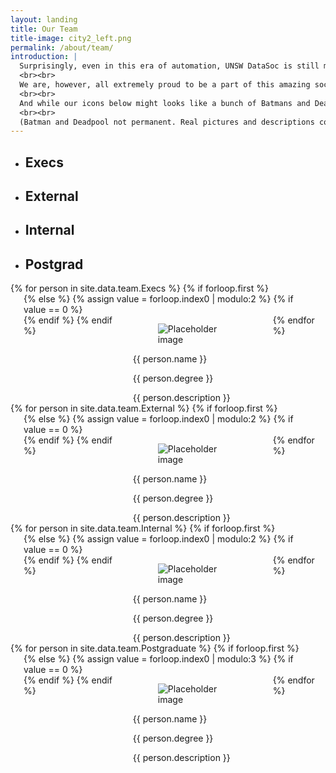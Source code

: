 ```yaml
---
layout: landing
title: Our Team
title-image: city2_left.png
permalink: /about/team/
introduction: |
  Surprisingly, even in this era of automation, UNSW DataSoc is still managed by a team of longwithstanding, soon-to-be-obsolete humans.
  <br><br>
  We are, however, all extremely proud to be a part of this amazing society to help other students develop skills and knowledge in data science and artificial intelligence.
  <br><br>
  And while our icons below might looks like a bunch of Batmans and Deadpools, we are actually real people and we're always up for a chat!
  <br><br>
  (Batman and Deadpool not permanent. Real pictures and descriptions coming!)
---
```


<div class="hero-body">
	<div class="tabs is-boxed is-centered main-menu is-large" id="nav">
		<ul>
			<li data-target="pane-1" id="1" class="is-active">
				<a><h2 class="title is-3">Execs</h2></a>
			</li>
			<li data-target="pane-2" id="2">
				<a><h2 class="title is-3">External</h2></a>
			</li>
			<li data-target="pane-3" id="3">
				<a><h2 class="title is-3">Internal</h2></a>
			</li>
			<li data-target="pane-4" id="4">
				<a><h2 class="title is-3">Postgrad</h2></a>
			</li>
		</ul>
	</div>
	<div class="tab-content">
		<div class="tab-pane is-active" id="pane-1">
			<div class="content">
				<div class="content-wrapper">
					{% for person in site.data.team.Execs %}
					{% if forloop.first %}
					<div class="columns">
						<div class="column is-3"></div>
					{% else %}
						{% assign value = forloop.index0 | modulo:2 %}
						{% if value == 0 %}
						<div class="column is-3"></div>
					</div>
					<div class="columns">
						<div class="column is-3"></div>
						{% endif %}
					{% endif %}
						<div class="column is-3">
							<div class="card">
								<div class="card-image">
								  <figure>
									<img src="{{ person.image }}" alt="Placeholder image">
								  </figure>
								</div>
								<div class="card-content">
								  <div class="media">
									<div class="media-content">
									  <p class="title is-4">{{ person.name }}</p>
									  <p class="subtitle is-6">{{ person.degree }}</p>
									</div>
								  </div>
								  <div class="content">
									{{ person.description }}
								  </div>
								</div>
							  </div>
						</div>
					{% endfor %}
					</div>
				</div>
			</div>
		</div>
		<div class="tab-pane" id="pane-2">
			<div class="content">
				<div class="content-wrapper">
					{% for person in site.data.team.External %}
					{% if forloop.first %}
					<div class="columns">
						<div class="column is-3"></div>
					{% else %}
						{% assign value = forloop.index0 | modulo:2 %}
						{% if value == 0 %}
						<div class="column is-3"></div>
					</div>
					<div class="columns">
						<div class="column is-3"></div>
						{% endif %}
					{% endif %}
						<div class="column is-3">
							<div class="card">
								<div class="card-image">
								  <figure>
									<img src="{{ person.image }}" alt="Placeholder image">
								  </figure>
								</div>
								<div class="card-content">
								  <div class="media">
									<div class="media-content">
									  <p class="title is-4">{{ person.name }}</p>
									  <p class="subtitle is-6">{{ person.degree }}</p>
									</div>
								  </div>
								  <div class="content">
									{{ person.description }}
								  </div>
								</div>
							  </div>
						</div>
					{% endfor %}
					</div>
				</div>
			</div>
		</div>
		<div class="tab-pane" id="pane-3">
			<div class="content">
				<div class="content-wrapper">
					{% for person in site.data.team.Internal %}
					{% if forloop.first %}
					<div class="columns">
						<div class="column is-3"></div>
					{% else %}
						{% assign value = forloop.index0 | modulo:2 %}
						{% if value == 0 %}
						<div class="column is-3"></div>
					</div>
					<div class="columns">
						<div class="column is-3"></div>
						{% endif %}
					{% endif %}
						<div class="column is-3">
							<div class="card">
								<div class="card-image">
								  <figure>
									<img src="{{ person.image }}" alt="Placeholder image">
								  </figure>
								</div>
								<div class="card-content">
								  <div class="media">
									<div class="media-content">
									  <p class="title is-4">{{ person.name }}</p>
									  <p class="subtitle is-6">{{ person.degree }}</p>
									</div>
								  </div>
								  <div class="content">
									{{ person.description }}
								  </div>
								</div>
							  </div>
						</div>
					{% endfor %}
					</div>
				</div>
			</div>
		</div>
		<div class="tab-pane" id="pane-4">
			<div class="content">
				<div class="content-wrapper">
					{% for person in site.data.team.Postgraduate %}
					{% if forloop.first %}
					<div class="columns">
						<div class="column is-4"></div>
					{% else %}
						{% assign value = forloop.index0 | modulo:3 %}
						{% if value == 0 %}
						<div class="column is-4"></div>
					</div>
					<div class="columns">
						<div class="column is-4"></div>
						{% endif %}
					{% endif %}
						<div class="column is-4">
							<div class="card">
								<div class="card-image">
								  <figure>
									<img src="{{ person.image }}" alt="Placeholder image">
								  </figure>
								</div>
								<div class="card-content">
								  <div class="media">
									<div class="media-content">
									  <p class="title is-4">{{ person.name }}</p>
									  <p class="subtitle is-6">{{ person.degree }}</p>
									</div>
								  </div>
								  <div class="content">
									{{ person.description }}
								  </div>
								</div>
							  </div>
						</div>
					{% endfor %}
					</div>
				</div>
			</div>
		</div>
	</div>
</div>